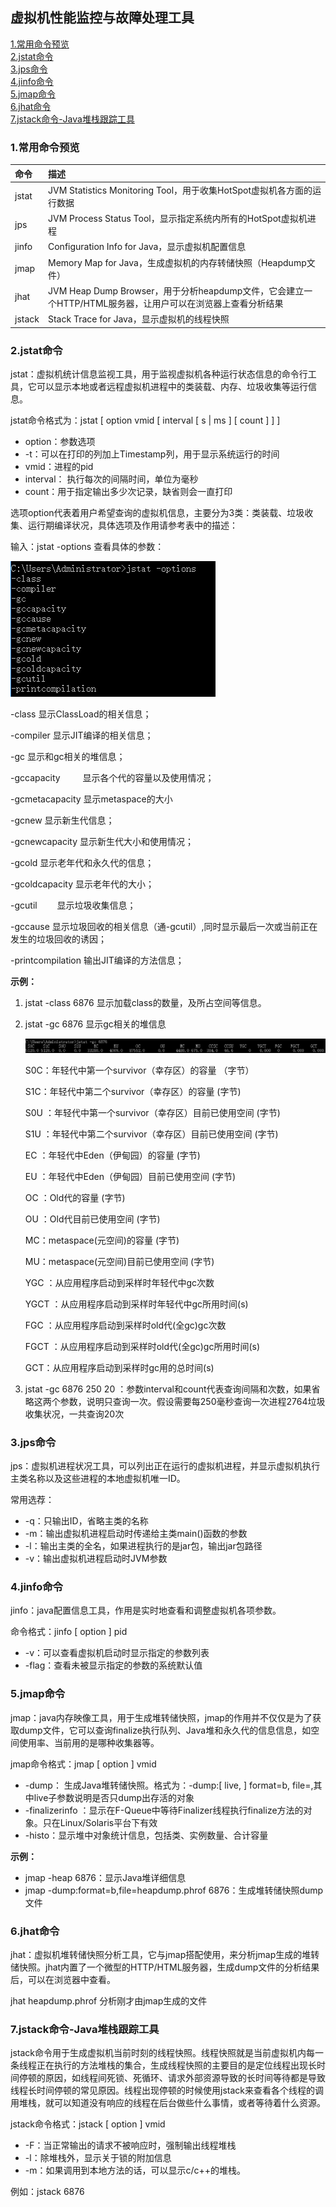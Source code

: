 ## 虚拟机性能监控与故障处理工具

<a href="#1">1.常用命令预览</a>  
<a href="#2">2.jstat命令</a>  
<a href="#3">3.jps命令</a>   
<a href="#4">4.jinfo命令</a>  
<a href="#5">5.jmap命令</a>  
<a href="#6">6.jhat命令</a>  
<a href="#7">7.jstack命令-Java堆栈跟踪工具</a>  


### <a name="1">1.常用命令预览</a>

| 命令   | 描述                                                         |
| :----- | :----------------------------------------------------------- |
| jstat  | JVM Statistics Monitoring Tool，用于收集HotSpot虚拟机各方面的运行数据 |
| jps    | JVM Process Status Tool，显示指定系统内所有的HotSpot虚拟机进程 |
| jinfo  | Configuration Info for Java，显示虚拟机配置信息              |
| jmap   | Memory Map for Java，生成虚拟机的内存转储快照（Heapdump文件） |
| jhat   | JVM Heap Dump Browser，用于分析heapdump文件，它会建立一个HTTP/HTML服务器，让用户可以在浏览器上查看分析结果 |
| jstack | Stack Trace for Java，显示虚拟机的线程快照                   |

### <a name="2">2.jstat命令</a>

jstat：虚拟机统计信息监视工具，用于监视虚拟机各种运行状态信息的命令行工具，它可以显示本地或者远程虚拟机进程中的类装载、内存、垃圾收集等运行信息。

jstat命令格式为：jstat [ option vmid [ interval [ s | ms ] [ count ] ]  ]

- option：参数选项
- -t：可以在打印的列加上Timestamp列，用于显示系统运行的时间
- vmid：进程的pid
- interval： 执行每次的间隔时间，单位为毫秒
- count：用于指定输出多少次记录，缺省则会一直打印

选项option代表着用户希望查询的虚拟机信息，主要分为3类：类装载、垃圾收集、运行期编译状况，具体选项及作用请参考表中的描述：

输入：jstat -options 查看具体的参数：

![](https://github.com/lvCmx/study/blob/master/note/java/jvm/img/jstat_options.png)

-class                 显示ClassLoad的相关信息；

-compiler           显示JIT编译的相关信息；

-gc                     显示和gc相关的堆信息；

-gccapacity 　　  显示各个代的容量以及使用情况；

-gcmetacapacity 显示metaspace的大小

-gcnew               显示新生代信息；

-gcnewcapacity  显示新生代大小和使用情况；

-gcold                 显示老年代和永久代的信息；

-gcoldcapacity    显示老年代的大小；

-gcutil　　           显示垃圾收集信息；

-gccause             显示垃圾回收的相关信息（通-gcutil）,同时显示最后一次或当前正在发生的垃圾回收的诱因；

-printcompilation 输出JIT编译的方法信息；

**示例：**

1. jstat -class 6876  显示加载class的数量，及所占空间等信息。

2. jstat -gc 6876  显示gc相关的堆信息

   ![](https://github.com/lvCmx/study/blob/master/note/java/jvm/img/jstat-gc.png)

   S0C：年轻代中第一个survivor（幸存区）的容量 （字节）

   S1C：年轻代中第二个survivor（幸存区）的容量 (字节)

   S0U   ：年轻代中第一个survivor（幸存区）目前已使用空间 (字节)

   S1U     ：年轻代中第二个survivor（幸存区）目前已使用空间 (字节)

   EC      ：年轻代中Eden（伊甸园）的容量 (字节)

   EU       ：年轻代中Eden（伊甸园）目前已使用空间 (字节)

   OC        ：Old代的容量 (字节)

   OU      ：Old代目前已使用空间 (字节)

   MC：metaspace(元空间)的容量 (字节)

   MU：metaspace(元空间)目前已使用空间 (字节)

   YGC    ：从应用程序启动到采样时年轻代中gc次数

   YGCT   ：从应用程序启动到采样时年轻代中gc所用时间(s)

   FGC   ：从应用程序启动到采样时old代(全gc)gc次数

   FGCT    ：从应用程序启动到采样时old代(全gc)gc所用时间(s)

   GCT：从应用程序启动到采样时gc用的总时间(s)

3.  jstat -gc 6876  250 20 ：参数interval和count代表查询间隔和次数，如果省略这两个参数，说明只查询一次。假设需要每250毫秒查询一次进程2764垃圾收集状况，一共查询20次

### <a name="3">3.jps命令</a>

jps：虚拟机进程状况工具，可以列出正在运行的虚拟机进程，并显示虚拟机执行主类名称以及这些进程的本地虚拟机唯一ID。

常用选荐：  

- -q：只输出ID，省略主类的名称
- -m：输出虚拟机进程启动时传递给主类main()函数的参数
- -l：输出主类的全名，如果进程执行的是jar包，输出jar包路径
- -v：输出虚拟机进程启动时JVM参数

### <a name="4">4.jinfo命令</a>

jinfo：java配置信息工具，作用是实时地查看和调整虚拟机各项参数。

命令格式：jinfo [ option ] pid

- -v：可以查看虚拟机启动时显示指定的参数列表
- -flag：查看未被显示指定的参数的系统默认值

### <a name="5">5.jmap命令</a>

jmap：java内存映像工具，用于生成堆转储快照，jmap的作用并不仅仅是为了获取dump文件，它可以查询finalize执行队列、Java堆和永久代的信息信息，如空间使用率、当前用的是哪种收集器等。

jmap命令格式：jmap [ option ] vmid

- -dump： 生成Java堆转储快照。格式为：-dump:[ live, ] format=b, file=<filename>,其中live子参数说明是否只dump出存活的对象
- -finalizerinfo ：显示在F-Queue中等待Finalizer线程执行finalize方法的对象。只在Linux/Solaris平台下有效
- -histo：显示堆中对象统计信息，包括类、实例数量、合计容量

**示例：**

- jmap -heap 6876：显示Java堆详细信息
- jmap -dump:format=b,file=heapdump.phrof 6876：生成堆转储快照dump文件

### <a name="6">6.jhat命令</a>

jhat：虚拟机堆转储快照分析工具，它与jmap搭配使用，来分析jmap生成的堆转储快照。jhat内置了一个微型的HTTP/HTML服务器，生成dump文件的分析结果后，可以在浏览器中查看。

jhat heapdump.phrof  分析刚才由jmap生成的文件

### <a name="7">7.jstack命令-Java堆栈跟踪工具</a>

jstack命令用于生成虚拟机当前时刻的线程快照。线程快照就是当前虚拟机内每一条线程正在执行的方法堆栈的集合，生成线程快照的主要目的是定位线程出现长时间停顿的原因，如线程间死锁、死循环、请求外部资源导致的长时间等待都是导致线程长时间停顿的常见原因。线程出现停顿的时候使用jstack来查看各个线程的调用堆栈，就可以知道没有响应的线程在后台做些什么事情，或者等待着什么资源。

jstack命令格式：jstack [ option ] vmid

- -F：当正常输出的请求不被响应时，强制输出线程堆栈
- -l：除堆栈外，显示关于锁的附加信息
- -m：如果调用到本地方法的话，可以显示c/c++的堆栈。

例如：jstack 6876



    
